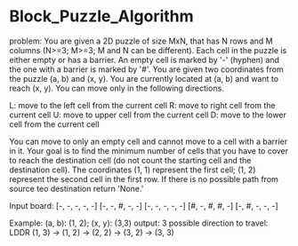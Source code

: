 # Block_Puzzle_Algorithm

problem: You are given a 2D puzzle of size MxN, that has N rows and M columns (N>=3; M>=3; M and N can be different). Each cell in the puzzle is either
empty or has a barrier. An empty cell is marked by '-' (hyphen) and the one with a barrier is marked by '#'. You are given two coordinates from the puzzle (a, b)
and (x, y). You are currently located at (a, b) and want to reach (x, y). You can move only in the following directions.

L: move to the left cell from the current cell
R: move to right cell from the current cell
U: move to upper cell from the current cell
D: move to the lower cell from the current cell

You can move to only an empty cell and cannot move to a cell with a barrier in it. Your goal is to find the minimum number of cells that you have to cover to reach 
the destination cell (do not count the starting cell and the destination cell). The coordinates (1, 1) represent the first cell; (1, 2) represent the second cell in
the first row. If there is no possible path from source teo destination return 'None.'

Input board:
[-, -, -, -, -]
[-, -, #, -, -]
[-, -, -, -, -]
[#, -, #, #, -]
[-, #, -, -, -]

Example: (a, b): (1, 2); (x, y): (3,3)
output: 3
        possible direction to travel: LDDR
        (1, 3) -> (1, 2) -> (2, 2) -> (3, 2) -> (3, 3) 

